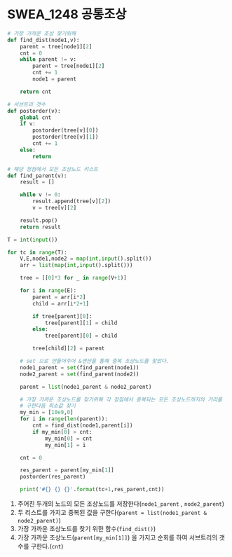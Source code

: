 # SWEA_1248 공통조상

```python
# 가장 가까운 조상 찾기위해
def find_dist(node1,v):
    parent = tree[node1][2]
    cnt = 0
    while parent != v:
        parent = tree[node1][2]
        cnt += 1
        node1 = parent

    return cnt

# 서브트리 갯수
def postorder(v):
    global cnt
    if v:
        postorder(tree[v][0])
        postorder(tree[v][1])
        cnt += 1
    else:
        return

# 해당 정점에서 모든 조상노드 리스트
def find_parent(v):
    result = []

    while v != 0:
        result.append(tree[v][2])
        v = tree[v][2]

    result.pop()
    return result

T = int(input())

for tc in range(T):
    V,E,node1,node2 = map(int,input().split())
    arr = list(map(int,input().split()))

    tree = [[0]*3 for _ in range(V+1)]

    for i in range(E):
        parent = arr[i*2]
        child = arr[i*2+1]

        if tree[parent][0]:
            tree[parent][1] = child
        else:
            tree[parent][0] = child

        tree[child][2] = parent

    # set 으로 만들어주어 &연산을 통해 중복 조상노드를 찾았다.
    node1_parent = set(find_parent(node1))
    node2_parent = set(find_parent(node2))

    parent = list(node1_parent & node2_parent)

    # 가장 가까운 조상노드를 찾기위해 각 정점에서 중복되는 모든 조상노드까지의 거리를
    # 구한다음 최소값 찾기
    my_min = [10e9,0]
    for i in range(len(parent)):
        cnt = find_dist(node1,parent[i])
        if my_min[0] > cnt:
            my_min[0] = cnt
            my_min[1] = i

    cnt = 0

    res_parent = parent[my_min[1]]
    postorder(res_parent)

    print('#{} {} {}'.format(tc+1,res_parent,cnt))

```

1. 주어진 두개의 노드의 모든 조상노드를 저장한다(`node1_parent` , `node2_parent`)
2. 두 리스트를 가지고 중복된 값을 구한다(`parent = list(node1_parent & node2_parent)`)
3. 가장 가까운 조상노드를 찾기 위한 함수(`find_dist()`)
4. 가장 가까운 조상노드(`parent[my_min[1]]`) 을 가지고 순회를 하여 서브트리의 갯수를 구한다.(`cnt`)
